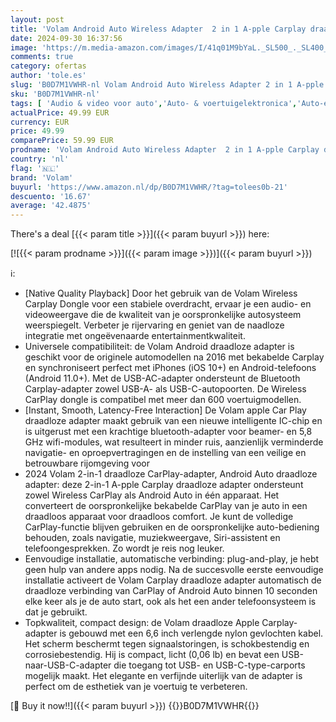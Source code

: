 ```yaml
---
layout: post
title: 'Volam Android Auto Wireless Adapter  2 in 1 A-pple Carplay draadloze adapter  plug-and-play  uitgerust met een geïntegreerde 5 8 GHz chip  lage latentie  compatibel met auto s vanaf 2016+  IOS'
date: 2024-09-30 16:37:56
image: 'https://m.media-amazon.com/images/I/41q01M9bYaL._SL500_._SL400_.jpg'
comments: true
category: ofertas
author: 'tole.es'
slug: 'B0D7M1VWHR-nl Volam Android Auto Wireless Adapter 2 in 1 A-pple Carplay...'
sku: 'B0D7M1VWHR-nl'
tags: [ 'Audio & video voor auto','Auto- & voertuigelektronica','Auto-elektronica','Digitale media-ontvangers voor auto','Elektronica','volam','🇳🇱', ]
actualPrice: 49.99 EUR
currency: EUR
price: 49.99
comparePrice: 59.99 EUR
prodname: 'Volam Android Auto Wireless Adapter  2 in 1 A-pple Carplay draadloze adapter  plug-and-play  uitgerust met een geïntegreerde 5 8 GHz chip  lage latentie  compatibel met auto s vanaf 2016+  IOS'
country: 'nl'
flag: '🇳🇱'
brand: 'Volam'
buyurl: 'https://www.amazon.nl/dp/B0D7M1VWHR/?tag=tolees0b-21'
descuento: '16.67'
average: '42.4875'
---
```


There's a deal [{{< param title >}}]({{< param buyurl >}})  here:

[![{{< param prodname >}}]({{< param image >}})]({{< param buyurl >}})

ℹ️:

- [Native Quality Playback] Door het gebruik van de Volam Wireless Carplay Dongle voor een stabiele overdracht, ervaar je een audio- en videoweergave die de kwaliteit van je oorspronkelijke autosysteem weerspiegelt. Verbeter je rijervaring en geniet van de naadloze integratie met ongeëvenaarde entertainmentkwaliteit.
- Universele compatibiliteit: de Volam Android draadloze adapter is geschikt voor de originele automodellen na 2016 met bekabelde Carplay en synchroniseert perfect met iPhones (iOS 10+) en Android-telefoons (Android 11.0+). Met de USB-AC-adapter ondersteunt de Bluetooth Carplay-adapter zowel USB-A- als USB-C-autopoorten. De Wireless CarPlay dongle is compatibel met meer dan 600 voertuigmodellen.
- [Instant, Smooth, Latency-Free Interaction] De Volam apple Car Play draadloze adapter maakt gebruik van een nieuwe intelligente IC-chip en is uitgerust met een krachtige bluetooth-adapter voor beamer- en 5,8 GHz wifi-modules, wat resulteert in minder ruis, aanzienlijk verminderde navigatie- en oproepvertragingen en de instelling van een veilige en betrouwbare rijomgeving voor
- 2024 Volam 2-in-1 draadloze CarPlay-adapter, Android Auto draadloze adapter: deze 2-in-1 A-pple Carplay draadloze adapter ondersteunt zowel Wireless CarPlay als Android Auto in één apparaat. Het converteert de oorspronkelijke bekabelde CarPlay van je auto in een draadloos apparaat voor draadloos comfort. Je kunt de volledige CarPlay-functie blijven gebruiken en de oorspronkelijke auto-bediening behouden, zoals navigatie, muziekweergave, Siri-assistent en telefoongesprekken. Zo wordt je reis nog leuker.
- Eenvoudige installatie, automatische verbinding: plug-and-play, je hebt geen hulp van andere apps nodig. Na de succesvolle eerste eenvoudige installatie activeert de Volam Carplay draadloze adapter automatisch de draadloze verbinding van CarPlay of Android Auto binnen 10 seconden elke keer als je de auto start, ook als het een ander telefoonsysteem is dat je gebruikt.
- Topkwaliteit, compact design: de Volam draadloze Apple Carplay-adapter is gebouwd met een 6,6 inch verlengde nylon gevlochten kabel. Het scherm beschermt tegen signaalstoringen, is schokbestendig en corrosiebestendig. Hij is compact, licht (0,06 lb) en bevat een USB-naar-USB-C-adapter die toegang tot USB- en USB-C-type-carports mogelijk maakt. Het elegante en verfijnde uiterlijk van de adapter is perfect om de esthetiek van je voertuig te verbeteren.

[🛒 Buy it now!!]({{< param buyurl >}})
{{<world>}}B0D7M1VWHR{{</world>}}

